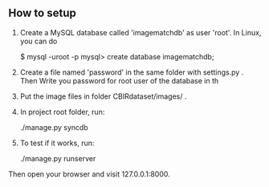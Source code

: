 How to setup
------------

1. Create a MySQL database called 'imagematchdb' as user 'root'. In Linux, you can do

    $ mysql -uroot -p
    mysql> create database imagematchdb;

2. Create a file named 'password' in the same folder with settings.py . Then
    Write you password for root user of the database in th

3. Put the image files in folder CBIRdataset/images/ .

4. In project root folder, run:
    
    ./manage.py syncdb

5. To test if it works, run:
    
    ./manage.py runserver

  Then open your browser and visit 127.0.0.1:8000. 

